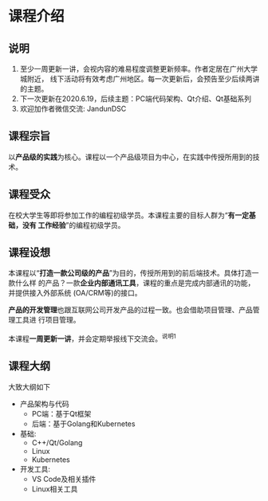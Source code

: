 
# 课程介绍

## 说明

1. 至少一周更新一讲，会视内容的难易程度调整更新频率。作者定居在广州大学城附近，
   线下活动将有效考虑广州地区。每一次更新后，会预告至少后续两讲的主题。
2. 下一次更新在2020.6.19，后续主题：PC端代码架构、Qt介绍、Qt基础系列
3. 欢迎加作者微信交流: JandunDSC

## 课程宗旨

以**产品级的实践**为核心。课程以一个产品级项目为中心，在实践中传授所用到的技术。

## 课程受众

在校大学生等即将参加工作的编程初级学员。本课程主要的目标人群为“**有一定基础，没有
工作经验**”的编程初级学员。

## 课程设想

本课程以“**打造一款公司级的产品**”为目的，传授所用到的前后端技术。具体打造一款什么样
的产品？一款**企业内部通讯工具**，课程的重点是完成内部通讯的功能，并提供接入外部系统
(OA/CRM等)的接口。

**产品的开发管理**也跟互联网公司开发产品的过程一致。也会借助项目管理、产品管理工具进
行项目管理。

本课程**一周更新一讲**，并会定期举报线下交流会。<sup>说明1</sup>

## 课程大纲

大致大纲如下

- 产品架构与代码
	- PC端：基于Qt框架
	- 后端：基于Golang和Kubernetes
- 基础:
	- C++/Qt/Golang
	- Linux
	- Kubernetes
- 开发工具:
    - VS Code及相关插件
    - Linux相关工具
